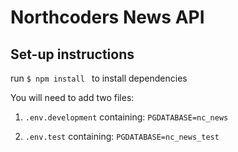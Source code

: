 # Northcoders News API

## Set-up instructions

run `$ npm install `
to install dependencies

You will need to add two files:

1. `.env.development` containing:
   `PGDATABASE=nc_news`

2. `.env.test` containing:
   `PGDATABASE=nc_news_test`
